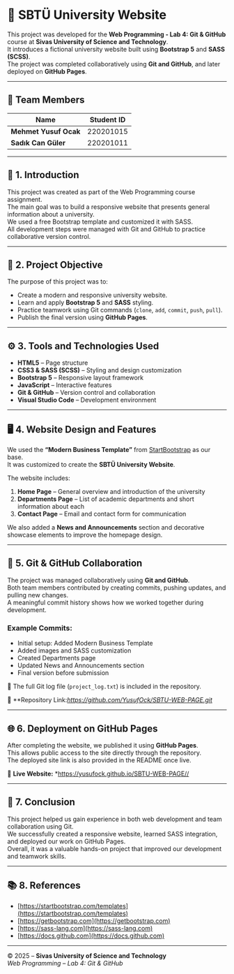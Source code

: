 # 🏫 SBTÜ University Website

This project was developed for the **Web Programming - Lab 4: Git & GitHub** course at **Sivas University of Science and Technology**.  
It introduces a fictional university website built using **Bootstrap 5** and **SASS (SCSS)**.  
The project was completed collaboratively using **Git and GitHub**, and later deployed on **GitHub Pages**.

---

## 👥 Team Members

| Name | Student ID |
|------|-------------|
| **Mehmet Yusuf Ocak** | 220201015 |
| **Sadık Can Güler**   | 220201011 |

---

## 📘 1. Introduction

This project was created as part of the Web Programming course assignment.  
The main goal was to build a responsive website that presents general information about a university.  
We used a free Bootstrap template and customized it with SASS.  
All development steps were managed with Git and GitHub to practice collaborative version control.

---

## 🎯 2. Project Objective

The purpose of this project was to:
- Create a modern and responsive university website.  
- Learn and apply **Bootstrap 5** and **SASS** styling.  
- Practice teamwork using Git commands (`clone`, `add`, `commit`, `push`, `pull`).  
- Publish the final version using **GitHub Pages**.

---

## ⚙️ 3. Tools and Technologies Used

- **HTML5** – Page structure  
- **CSS3 & SASS (SCSS)** – Styling and design customization  
- **Bootstrap 5** – Responsive layout framework  
- **JavaScript** – Interactive features  
- **Git & GitHub** – Version control and collaboration  
- **Visual Studio Code** – Development environment  

---

## 🖥️ 4. Website Design and Features

We used the **“Modern Business Template”** from [StartBootstrap](https://startbootstrap.com/template/modern-business) as our base.  
It was customized to create the **SBTÜ University Website**.

The website includes:
1. **Home Page** – General overview and introduction of the university  
2. **Departments Page** – List of academic departments and short information about each  
3. **Contact Page** – Email and contact form for communication  

We also added a **News and Announcements** section and decorative showcase elements to improve the homepage design.

---

## 🔁 5. Git & GitHub Collaboration

The project was managed collaboratively using **Git and GitHub**.  
Both team members contributed by creating commits, pushing updates, and pulling new changes.  
A meaningful commit history shows how we worked together during development.

### Example Commits:
- Initial setup: Added Modern Business Template  
- Added images and SASS customization  
- Created Departments page  
- Updated News and Announcements section  
- Final version before submission  

📄 The full Git log file (`project_log.txt`) is included in the repository.

🔗 **Repository Link:*https://github.com/YusufOck/SBTU-WEB-PAGE.git* 

---

## 🌐 6. Deployment on GitHub Pages

After completing the website, we published it using **GitHub Pages**.  
This allows public access to the site directly through the repository.  
The deployed site link is also provided in the README once live.

🔗 **Live Website:** *https://yusufock.github.io/SBTU-WEB-PAGE//

---

## 🧩 7. Conclusion

This project helped us gain experience in both web development and team collaboration using Git.  
We successfully created a responsive website, learned SASS integration, and deployed our work on GitHub Pages.  
Overall, it was a valuable hands-on project that improved our development and teamwork skills.

---

## 📚 8. References

- [https://startbootstrap.com/templates](https://startbootstrap.com/templates)  
- [https://getbootstrap.com](https://getbootstrap.com)  
- [https://sass-lang.com](https://sass-lang.com)  
- [https://docs.github.com](https://docs.github.com)

---

© 2025 – **Sivas University of Science and Technology**  
*Web Programming – Lab 4: Git & GitHub*
